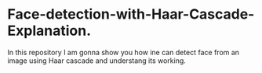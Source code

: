 # Face-detection-with-Haar-Cascade-Explanation.
In this repository I am gonna show you how ine can detect face from an image using Haar cascade and understang its working.

